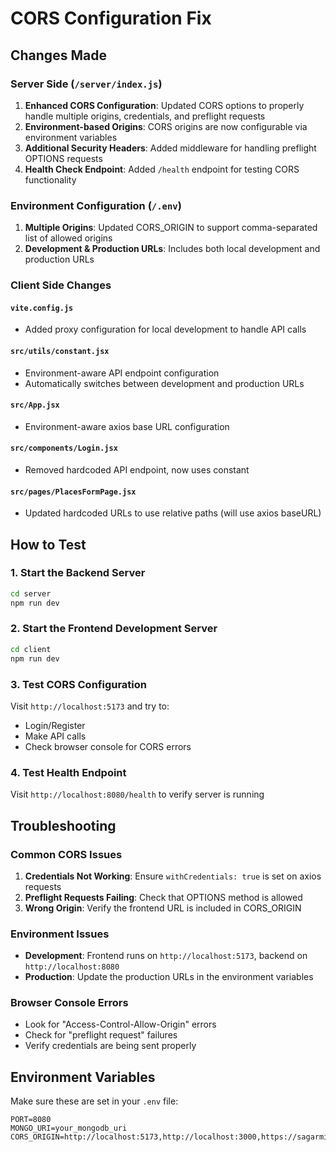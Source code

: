 # CORS Configuration Fix

## Changes Made

### Server Side (`/server/index.js`)
1. **Enhanced CORS Configuration**: Updated CORS options to properly handle multiple origins, credentials, and preflight requests
2. **Environment-based Origins**: CORS origins are now configurable via environment variables
3. **Additional Security Headers**: Added middleware for handling preflight OPTIONS requests
4. **Health Check Endpoint**: Added `/health` endpoint for testing CORS functionality

### Environment Configuration (`/.env`)
1. **Multiple Origins**: Updated CORS_ORIGIN to support comma-separated list of allowed origins
2. **Development & Production URLs**: Includes both local development and production URLs

### Client Side Changes

#### `vite.config.js`
- Added proxy configuration for local development to handle API calls

#### `src/utils/constant.jsx`
- Environment-aware API endpoint configuration
- Automatically switches between development and production URLs

#### `src/App.jsx`
- Environment-aware axios base URL configuration

#### `src/components/Login.jsx`
- Removed hardcoded API endpoint, now uses constant

#### `src/pages/PlacesFormPage.jsx`
- Updated hardcoded URLs to use relative paths (will use axios baseURL)

## How to Test

### 1. Start the Backend Server
```bash
cd server
npm run dev
```

### 2. Start the Frontend Development Server
```bash
cd client
npm run dev
```

### 3. Test CORS Configuration
Visit `http://localhost:5173` and try to:
- Login/Register
- Make API calls
- Check browser console for CORS errors

### 4. Test Health Endpoint
Visit `http://localhost:8080/health` to verify server is running

## Troubleshooting

### Common CORS Issues
1. **Credentials Not Working**: Ensure `withCredentials: true` is set on axios requests
2. **Preflight Requests Failing**: Check that OPTIONS method is allowed
3. **Wrong Origin**: Verify the frontend URL is included in CORS_ORIGIN

### Environment Issues
- **Development**: Frontend runs on `http://localhost:5173`, backend on `http://localhost:8080`
- **Production**: Update the production URLs in the environment variables

### Browser Console Errors
- Look for "Access-Control-Allow-Origin" errors
- Check for "preflight request" failures
- Verify credentials are being sent properly

## Environment Variables

Make sure these are set in your `.env` file:
```
PORT=8080
MONGO_URI=your_mongodb_uri
CORS_ORIGIN=http://localhost:5173,http://localhost:3000,https://sagarminor.onrender.com
```
